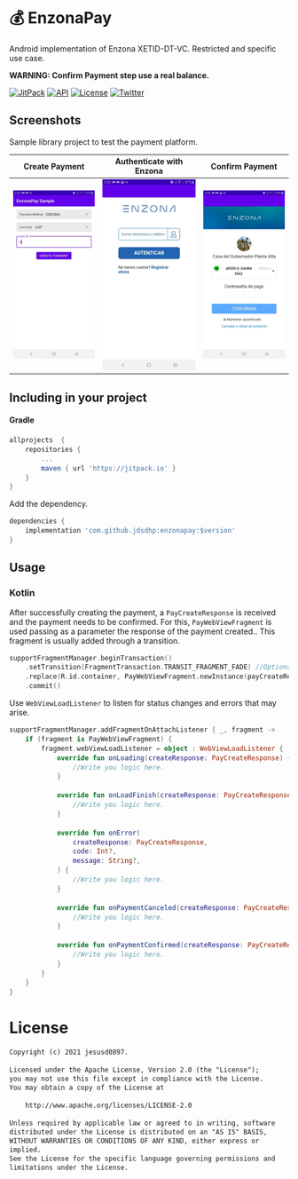 💰 EnzonaPay
=======
Android implementation of Enzona XETID-DT-VC. Restricted and specific use case.

**WARNING: Confirm Payment step use a real balance.**

[![JitPack](https://jitpack.io/v/jdsdhp/enzonapay.svg)](https://jitpack.io/#jdsdhp/enzonapay) 
[![API](https://img.shields.io/badge/API-19%2B-red.svg?style=flat)](https://android-arsenal.com/api?level=17) 
[![License](https://img.shields.io/badge/License-Apache%202.0-blue.svg)](https://opensource.org/licenses/Apache-2.0)
[![Twitter](https://img.shields.io/badge/Twitter-@jdsdhp-9C27B0.svg)](https://twitter.com/jdsdhp)

## Screenshots
Sample library project to test the payment platform.

Create Payment | Authenticate with Enzona | Confirm Payment
:-:|:-:|:-:
![](art/art-01.jpg) | ![](art/art-02.jpg) | ![](art/art-03.jpg)

## Including in your project

#### Gradle

```gradle
allprojects  {
    repositories {
        ...
        maven { url 'https://jitpack.io' }
    }
}
```
Add the dependency.
```gradle
dependencies {
    implementation 'com.github.jdsdhp:enzonapay:$version'
}
```
## Usage

### Kotlin
After successfully creating the payment, a `PayCreateResponse` is received and the payment needs to be confirmed. For this, `PayWebViewFragment` is used passing as a parameter the response of the payment created.. This fragment  is usually added through a transition.

```kotlin
supportFragmentManager.beginTransaction()
    .setTransition(FragmentTransaction.TRANSIT_FRAGMENT_FADE) //Optional
    .replace(R.id.container, PayWebViewFragment.newInstance(payCreateResponse))
    .commit()
```

Use `WebViewLoadListener` to listen for status changes and errors that may arise.
```kotlin
supportFragmentManager.addFragmentOnAttachListener { _, fragment ->
    if (fragment is PayWebViewFragment) {
        fragment.webViewLoadListener = object : WebViewLoadListener {
            override fun onLoading(createResponse: PayCreateResponse) {
                //Write you logic here.
            }

            override fun onLoadFinish(createResponse: PayCreateResponse) {
                //Write you logic here.
            }

            override fun onError(
                createResponse: PayCreateResponse,
                code: Int?,
                message: String?,
            ) {
                //Write you logic here.
            }

            override fun onPaymentCanceled(createResponse: PayCreateResponse) {
                //Write you logic here.
            }

            override fun onPaymentConfirmed(createResponse: PayCreateResponse) {
                //Write you logic here.
            }
        }
    }
}
```

License
=======

    Copyright (c) 2021 jesusd0897.
    
    Licensed under the Apache License, Version 2.0 (the "License");
    you may not use this file except in compliance with the License.
    You may obtain a copy of the License at
    
        http://www.apache.org/licenses/LICENSE-2.0
    
    Unless required by applicable law or agreed to in writing, software
    distributed under the License is distributed on an "AS IS" BASIS,
    WITHOUT WARRANTIES OR CONDITIONS OF ANY KIND, either express or implied.
    See the License for the specific language governing permissions and
    limitations under the License.

